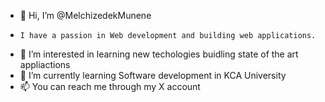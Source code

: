 - 👋 Hi, I’m @MelchizedekMunene
-     I have a passion in Web development and building web applications.
- 👀 I’m interested in learning new techologies buidling state of the art appliactions
- 🌱 I’m currently learning Software development in KCA University 
- 📫 You can reach me through my X account 

<!---
MelchizedekMunene/MelchizedekMunene is a ✨ special ✨ repository because its `README.md` (this file) appears on your GitHub profile.
You can click the Preview link to take a look at your changes.
--->
